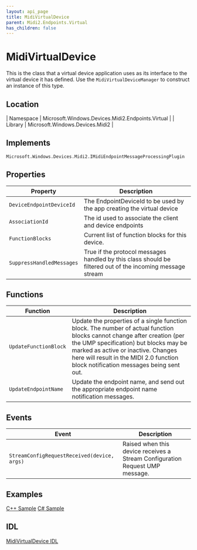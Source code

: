 ```yaml
---
layout: api_page
title: MidiVirtualDevice
parent: Midi2.Endpoints.Virtual
has_children: false
---
```


# MidiVirtualDevice

This is the class that a virtual device application uses as its interface to the virtual device it has defined. Use the `MidiVirtualDeviceManager` to construct an instance of this type.

## Location

| Namespace | Microsoft.Windows.Devices.Midi2.Endpoints.Virtual |
| Library | Microsoft.Windows.Devices.Midi2 |

## Implements

`Microsoft.Windows.Devices.Midi2.IMidiEndpointMessageProcessingPlugin`

## Properties

| Property | Description |
| --------------- | ----------- |
| `DeviceEndpointDeviceId` | The EndpointDeviceId to be used by the app creating the virtual device |
| `AssociationId` | The id used to associate the client and device endpoints |
| `FunctionBlocks` | Current list of function blocks for this device. |
| `SuppressHandledMessages` | True if the protocol messages handled by this class should be filtered out of the incoming message stream |

## Functions

| Function | Description |
| --------------- | ----------- |
| `UpdateFunctionBlock` | Update the properties of a single function block. The number of actual function blocks cannot change after creation (per the UMP specification) but blocks may be marked as active or inactive. Changes here will result in the MIDI 2.0 function block notification messages being sent out. |
| `UpdateEndpointName` | Update the endpoint name, and send out the appropriate endpoint name notification messages. |

## Events

| Event | Description |
| --------------- | ----------- |
| `StreamConfigRequestReceived(device, args)` | Raised when this device receives a Stream Configuration Request UMP message. |

## Examples

[C++ Sample](https://github.com/microsoft/MIDI/blob/main/samples/cpp-winrt/simple-app-to-app-midi/main.cpp)
[C# Sample](https://github.com/microsoft/MIDI/tree/main/samples/csharp-net/virtual-device-app-winui)

## IDL

[MidiVirtualDevice IDL](https://github.com/microsoft/MIDI/blob/main/src/app-sdk/winrt/MidiVirtualDevice.idl)
